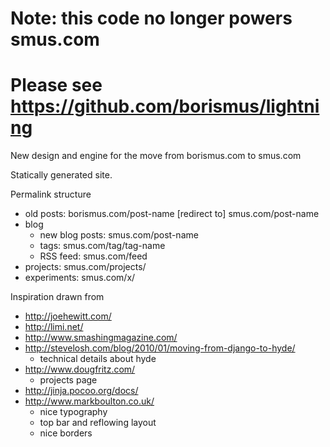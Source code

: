 # Note: this code no longer powers smus.com

# Please see <https://github.com/borismus/lightning>

New design and engine for the move from borismus.com to smus.com

Statically generated site.

Permalink structure
- old posts: borismus.com/post-name [redirect to] smus.com/post-name
- blog
  - new blog posts: smus.com/post-name
  - tags: smus.com/tag/tag-name
  - RSS feed: smus.com/feed
- projects: smus.com/projects/
- experiments: smus.com/x/

Inspiration drawn from
- http://joehewitt.com/
- http://limi.net/
- http://www.smashingmagazine.com/
- http://stevelosh.com/blog/2010/01/moving-from-django-to-hyde/
  - technical details about hyde
- http://www.dougfritz.com/
  - projects page
- http://jinja.pocoo.org/docs/
- http://www.markboulton.co.uk/ 
  - nice typography
  - top bar and reflowing layout
  - nice borders
